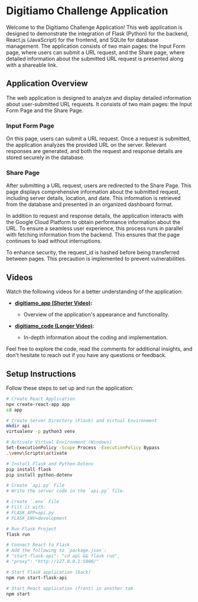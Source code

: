 # Digitiamo Challenge Application
Welcome to the Digitiamo Challenge Application! This web application is designed to demonstrate the integration of Flask (Python) for the backend, React.js (JavaScript) for the frontend, and SQLite for database management. The application consists of two main pages: the Input Form page, where users can submit a URL request, and the Share page, where detailed information about the submitted URL request is presented along with a shareable link.

## Application Overview

The web application is designed to analyze and display detailed information about user-submitted URL requests. It consists of two main pages: the Input Form Page and the Share Page.

### Input Form Page
On this page, users can submit a URL request. Once a request is submitted, the application analyzes the provided URL on the server. Relevant responses are generated, and both the request and response details are stored securely in the database.

### Share Page
After submitting a URL request, users are redirected to the Share Page. This page displays comprehensive information about the submitted request, including server details, location, and date. This information is retrieved from the database and presented in an organized dashboard format.

In addition to request and response details, the application interacts with the Google Cloud Platform to obtain performance information about the URL. To ensure a seamless user experience, this process runs in parallel with fetching information from the backend. This ensures that the page continues to load without interruptions.

To enhance security, the request_id is hashed before being transferred between pages. This precaution is implemented to prevent vulnerabilities.

## Videos

Watch the following videos for a better understanding of the application:

- **[digitiamo_app (Shorter Video)](link_to_shorter_video):**
  - Overview of the application's appearance and functionality.

- **[digitiamo_code (Longer Video)](link_to_longer_video):**
  - In-depth information about the coding and implementation.

Feel free to explore the code, read the comments for additional insights, and don't hesitate to reach out if you have any questions or feedback.



## Setup Instructions

Follow these steps to set up and run the application:

```bash
# Create React Application
npx create-react-app app
cd app

# Create Server Directory (Flask) and Virtual Environment
mkdir api
virtualenv -p python3 venv

# Activate Virtual Environment (Windows)
Set-ExecutionPolicy -Scope Process -ExecutionPolicy Bypass
.\venv\Scripts\activate

# Install Flask and Python-Dotenv
pip install flask
pip install python-dotenv

# Create `api.py` File
# Write the server code in the `api.py` file.

# Create `.env` File
# Fill it with:
# FLASK_APP=api.py
# FLASK_ENV=development

# Run Flask Project
flask run

# Connect React to Flask
# Add the following to `package.json`:
# "start-flask-api": "cd api && flask run",
# "proxy": "http://127.0.0.1:5000/"

# Start Flask application (back)
npm run start-flask-api

# Start React application (front) in another tab
npm start
